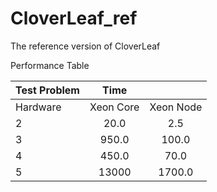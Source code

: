 CloverLeaf_ref
==============

The reference version of CloverLeaf

Performance Table

| Test Problem  | Time          |              |
| ------------- |:-------------:|:------------:|
| Hardware      | Xeon Core     | Xeon Node    |
| 2             | 20.0          | 2.5          |
| 3             | 950.0         | 100.0        |
| 4             | 450.0         | 70.0         |
| 5             | 13000         | 1700.0       |

